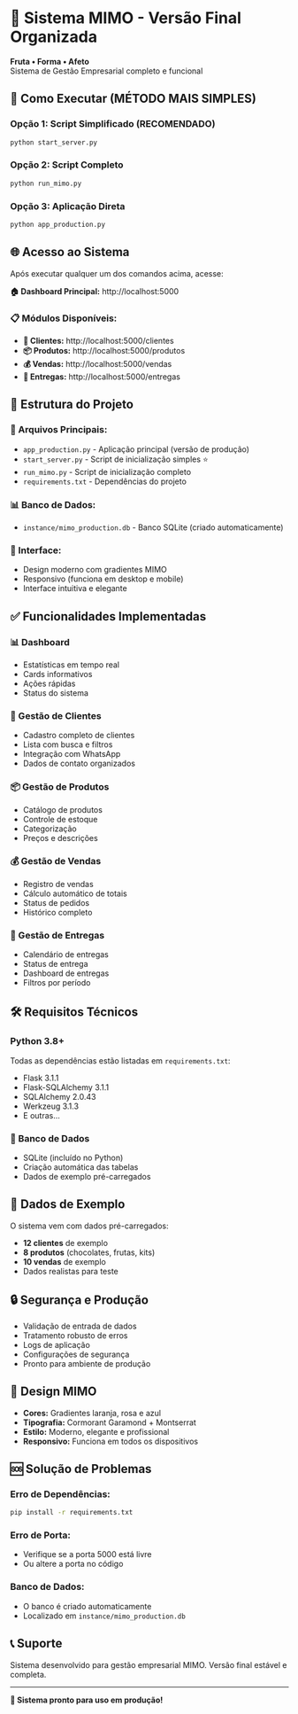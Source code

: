 # 🍓 Sistema MIMO - Versão Final Organizada

**Fruta • Forma • Afeto**  
Sistema de Gestão Empresarial completo e funcional

## 🚀 Como Executar (MÉTODO MAIS SIMPLES)

### Opção 1: Script Simplificado (RECOMENDADO)
```bash
python start_server.py
```

### Opção 2: Script Completo
```bash
python run_mimo.py
```

### Opção 3: Aplicação Direta
```bash
python app_production.py
```

## 🌐 Acesso ao Sistema

Após executar qualquer um dos comandos acima, acesse:

**🏠 Dashboard Principal:** http://localhost:5000

### 📋 Módulos Disponíveis:
- **👥 Clientes:** http://localhost:5000/clientes
- **📦 Produtos:** http://localhost:5000/produtos  
- **💰 Vendas:** http://localhost:5000/vendas
- **🚚 Entregas:** http://localhost:5000/entregas

## 📁 Estrutura do Projeto

### 🔧 Arquivos Principais:
- `app_production.py` - Aplicação principal (versão de produção)
- `start_server.py` - Script de inicialização simples ⭐
- `run_mimo.py` - Script de inicialização completo
- `requirements.txt` - Dependências do projeto

### 📊 Banco de Dados:
- `instance/mimo_production.db` - Banco SQLite (criado automaticamente)

### 🎨 Interface:
- Design moderno com gradientes MIMO
- Responsivo (funciona em desktop e mobile)
- Interface intuitiva e elegante

## ✅ Funcionalidades Implementadas

### 📊 Dashboard
- Estatísticas em tempo real
- Cards informativos
- Ações rápidas
- Status do sistema

### 👥 Gestão de Clientes
- Cadastro completo de clientes
- Lista com busca e filtros
- Integração com WhatsApp
- Dados de contato organizados

### 📦 Gestão de Produtos
- Catálogo de produtos
- Controle de estoque
- Categorização
- Preços e descrições

### 💰 Gestão de Vendas
- Registro de vendas
- Cálculo automático de totais
- Status de pedidos
- Histórico completo

### 🚚 Gestão de Entregas
- Calendário de entregas
- Status de entrega
- Dashboard de entregas
- Filtros por período

## 🛠️ Requisitos Técnicos

### Python 3.8+
Todas as dependências estão listadas em `requirements.txt`:
- Flask 3.1.1
- Flask-SQLAlchemy 3.1.1
- SQLAlchemy 2.0.43
- Werkzeug 3.1.3
- E outras...

### 💾 Banco de Dados
- SQLite (incluído no Python)
- Criação automática das tabelas
- Dados de exemplo pré-carregados

## 🎯 Dados de Exemplo

O sistema vem com dados pré-carregados:
- **12 clientes** de exemplo
- **8 produtos** (chocolates, frutas, kits)
- **10 vendas** de exemplo
- Dados realistas para teste

## 🔒 Segurança e Produção

- Validação de entrada de dados
- Tratamento robusto de erros
- Logs de aplicação
- Configurações de segurança
- Pronto para ambiente de produção

## 🎨 Design MIMO

- **Cores:** Gradientes laranja, rosa e azul
- **Tipografia:** Cormorant Garamond + Montserrat
- **Estilo:** Moderno, elegante e profissional
- **Responsivo:** Funciona em todos os dispositivos

## 🆘 Solução de Problemas

### Erro de Dependências:
```bash
pip install -r requirements.txt
```

### Erro de Porta:
- Verifique se a porta 5000 está livre
- Ou altere a porta no código

### Banco de Dados:
- O banco é criado automaticamente
- Localizado em `instance/mimo_production.db`

## 📞 Suporte

Sistema desenvolvido para gestão empresarial MIMO.
Versão final estável e completa.

---

**🌟 Sistema pronto para uso em produção!**
